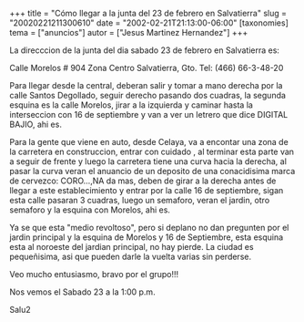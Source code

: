 +++
title = "Cómo llegar a la junta del 23 de febrero en Salvatierra"
slug = "20020221211300610"
date = "2002-02-21T21:13:00-06:00"
[taxonomies]
tema = ["anuncios"]
autor = ["Jesus Martinez Hernandez"]
+++

La direcccion de la junta del dia sabado 23 de febrero en Salvatierra
es:

Calle Morelos \# 904 Zona Centro Salvatierra, Gto. Tel: (466) 66-3-48-20

<!-- more -->
Para llegar desde la central, deberan salir y tomar a mano derecha por
la calle Santos Degollado, seguir derecho pasando dos cuadras, la
segunda esquina es la calle Morelos, jirar a la izquierda y caminar
hasta la interseccion con 16 de septiembre y van a ver un letrero que
dice DIGITAL BAJIO, ahi es.

Para la gente que viene en auto, desde Celaya, va a encontar una zona de
la carretera en construccion, entrar con cuidado , al terminar esta
parte van a seguir de frente y luego la carretera tiene una curva hacia
la derecha, al pasar la curva veran el anuancio de un deposito de una
conacidisima marca de cervezco: CORO…,NA da mas, deben de girar a la
derecha antes de llegar a este establecimiento y entrar por la calle 16
de septiembre, sigan esta calle pasaran 3 cuadras, luego un semaforo,
veran el jardin, otro semaforo y la esquina con Morelos, ahi es.

Ya se que esta &quot;medio revoltoso&quot;, pero si deplano no dan
pregunten por el jardin principal y la esquina de Morelos y 16 de
Septiembre, esta esquina esta al noroeste del jardian principal, no hay
pierde. La ciudad es pequeñisima, asi que pueden darle la vuelta varias
sin perderse.

Veo mucho entusiasmo, bravo por el grupo!!!

Nos vemos el Sabado 23 a la 1:00 p.m.

Salu2

